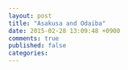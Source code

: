 ```yaml
---
layout: post
title: "Asakusa and Odaiba"
date: 2015-02-28 13:09:48 +0900
comments: true
published: false
categories: 
---
```

